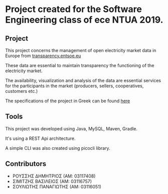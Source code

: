 # Project created for the Software Engineering class of ece NTUA 2019.

## Project
This project concerns the management of open electricity market data in Europe from [transparency.entsoe.eu](https://transparency.entsoe.eu/)

These data are essential to maintain transparency the functioning of the electricity market.

The availability, visualization and analysis of the data are essential services for the participants in the market (producers, sellers, cooperatives, customers etc.)

The specifications of the project in Greek can be found [here](https://courses.softlab.ntua.gr/softeng/2019b/Project/project-softeng2019b.pdf)

## Tools
This project was developed using Java, MySQL, Maven, Gradle.

It's using a REST Api architecture.

A simple CLI was also created using picocli library.

## Contributors
- ΡΟΥΣΣΗΣ ΔΗΜΗΤΡΙΟΣ  (ΑΜ: 03117408)
- ΣΙΜΙΤΖΗΣ ΒΑΣΙΛΕΙΟΣ (ΑΜ: 03116757)
- ΣΟΥΛΙΩΤΗΣ ΠΑΝΑΓΙΩΤΗΣ (ΑΜ: 03116051)
